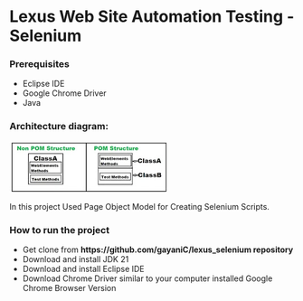 <h1>Lexus Web Site Automation Testing - Selenium</h1>

<h3>Prerequisites</h3>
<ul>
  <li>Eclipse IDE</li>
  <li>Google Chrome Driver</li>
  <li>Java</li>
</ul>

<h3>Architecture diagram:</h3>

<img src="https://github.com/gayaniC/lexus_selenium/blob/master/images/pom.jpg" alt="diagram" />

In this project Used Page Object Model for Creating Selenium Scripts.

<h3>How to run the project</h3>
<ul>
  <li>Get clone from <b>https://github.com/gayaniC/lexus_selenium repository</b> </li>
  <li>Download and install JDK 21 </li>
  <li>Download and install Eclipse IDE</li>
  <li>Download Chrome Driver similar to your computer installed Google Chrome Browser Version</li>
</ul>
